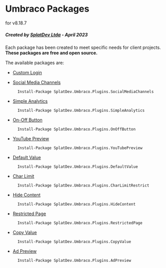 # Umbraco Packages

for v8.18.7

##### Created by [SplatDev Ltda](https://splatdev.com) - April 2023

Each package has been created to meet specific needs for client projects. **These packages are free and open source.**

The available packages are:

- [Custom Login](https://our.umbraco.com/packages/backoffice-extensions/custom-login-page/)


- [Social Media Channels](https://our.umbraco.com/packages/website-utilities/social-media-channels/)

		Install-Package SplatDev.Umbraco.Plugins.SocialMediaChannels
		
- [Simple Analytics](https://our.umbraco.com/packages/backoffice-extensions/visit-counter/)

		Install-Package SplatDev.Umbraco.Plugins.SimpleAnalytics

- [On-Off Button](https://our.umbraco.com/packages/backoffice-extensions/on-off-button/)

		Install-Package SplatDev.Umbraco.Plugins.OnOffButton

- [YouTube Preview](https://our.umbraco.com/packages/backoffice-extensions/youtube-video-property-editor/)

		Install-Package SplatDev.Umbraco.Plugins.YouTubePreview

- [Default Value](https://our.umbraco.com/packages/backoffice-extensions/default-value/)

		Install-Package SplatDev.Umbraco.Plugins.DefaultValue

- [Char Limit](https://our.umbraco.com/packages/backoffice-extensions/input-character-limit/)

		Install-Package SplatDev.Umbraco.Plugins.CharLimitRestrict

- [Hide Content](https://our.umbraco.com/packages/backoffice-extensions/hide-content/)

		Install-Package SplatDev.Umbraco.Plugins.HideContent

- [Restricted Page](https://our.umbraco.com/packages/backoffice-extensions/restricted-page/)

		Install-Package SplatDev.Umbraco.Plugins.RestrictedPage

- [Copy Value](https://our.umbraco.com/packages/backoffice-extensions/copy-value/)

		Install-Package SplatDev.Umbraco.Plugins.CopyValue

- [Ad Preview](https://our.umbraco.com/packages/backoffice-extensions/ad-preview/)
	
		Install-Package SplatDev.Umbraco.Plugins.AdPreview